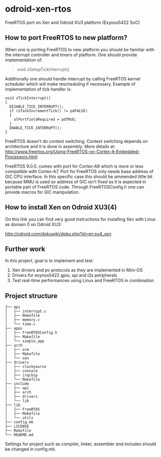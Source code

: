 # odroid-xen-rtos
FreeRTOS port on Xen and Odroid XU3 platform (Exynos5422 SoC)

## How to port FreeRTOS to new platform?

When one is porting FreeRTOS to new platform you should be familiar with the interrupt controller and timers of platform. One should provide implementation of:

> void vSetupTickInterrupt()

Additionally one should handle interrupt by calling FreeRTOS kernel scheduler which will make rescheduling if necessary. Example of implementation of tick handler is: 

```
void vTickInterrupt()
{
  DISABLE_TICK_INTERRUPT();
  if (xTaskIncrementTick() != pdFALSE)
  {
    ulPortYieldRequired = pdTRUE;    
  }
  ENABLE_TICK_INTERRUPT();
}
```
FreeRTOS doesn't do context switching. Context switching depends on architecture and it is done in assembly. More details at:
http://www.freertos.org/Using-FreeRTOS-on-Cortex-A-Embedded-Processors.html

FreeRTOS 9.0.0. comes with port for Cortex-A9 which is more or less compatible with Cortex-A7. Port for FreeRTOS only needs base address of GIC CPU interface. In this specific case this should be ammended little bit because MMU is used so address of GIC isn't fixed as it is expected in portable part of FreeRTOS code. Through FreeRTOSConfig.h one can provide macros for GIC manipulation. 

## How to install Xen on Odroid XU3(4)

On this link you can find very good instructions for installing Xen with Linux as domain 0 on Odroid XU3:

http://odroid.com/dokuwiki/doku.php?id=en:xu4_xen

## Further work

In this project, goal is to implement and test:

1) Xen drivers and pv protocols as they are implemented in Mini-OS
2) Drivers for exynos5422 gpio, spi and i2s peripherals
3) Test real-time performances using Linux and FreeRTOS in combination

## Project structure
```
├── api
│   ├── interrupt.c
│   ├── Makefile
│   ├── memory.c
│   └── time.c
├── apps
│   ├── FreeRTOSConfig.h
│   ├── Makefile
│   └── simple_app
├── arch
│   ├── arm
│   ├── Makefile
│   └── xen
├── drivers
│   ├── clocksource
│   ├── console
│   ├── irqchip
│   └── Makefile
├── include
│   ├── api
│   ├── arch
│   ├── drivers
│   └── lib
├── lib
│   ├── FreeRTOS
│   ├── Makefile
│   └── utils
├── config.mk
├── LICENSE
├── Makefile
└── README.md
```
Settings for project such as compiler, linker, assembler and includes should be changed in config.mk.
